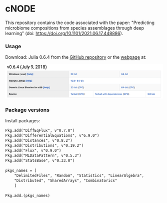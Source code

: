 # cNODE

This repository contains the code associated with the paper: "Predicting microbiome compositions from species assemblages through deep learning" (doi: https://doi.org/10.1101/2021.06.17.448886).


### Usage
Download: Julia 0.6.4 from the [GitHub repository](https://github.com/JuliaLang/julia/tree/v0.6.4) or the [webpage](https://julialang.org/downloads/oldreleases/) at:

![alt text](julia0.6.4.png "Title")

### Package versions

Install packages:

```
Pkg.add("DiffEqFlux", v"0.7.0")
Pkg.add("DifferentialEquations", v"6.9.0")
Pkg.add("Distances", v"0.8.2")
Pkg.add("Distributions", v"0.19.2")
Pkg.add("Flux", v"0.9.0")
Pkg.add("MLDataPattern", v"0.5.3")
Pkg.add("StatsBase", v"0.33.0")

pkgs_names = [
    "DelimitedFiles", "Random", "Statistics", "LinearAlgebra",
    "Distributed", "SharedArrays", "Combinatorics"
    ]

Pkg.add.(pkgs_names)

```
